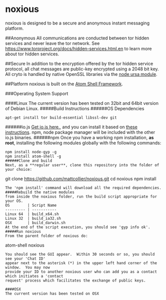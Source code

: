 # noxious
noxious is designed to be a secure and anonymous instant messaging platform.

##Anonymous
All communications are conducted between tor hidden services and never leave the tor network.
See https://www.torproject.org/docs/hidden-services.html.en to learn more about tor hidden services.

##Secure
In addition to the encryption offered by the tor hidden service protocol, all chat messages are
public-key encrypted using a 2048 bit key.  All cryto is handled by native OpenSSL libraries via
the [node ursa module](https://github.com/quartzjer/ursa).

##Platform
noxious is built on the [Atom Shell Framework](https://github.com/atom/atom-shell).

###Operating System Support

####Linux
The current version has been tested on 32bit and 64bit version of Debian Linux.
#####Build Instructions
######OS Dependencies
```
apt-get install tor build-essential libssl-dev git
```
######io.js
[Get io.js here.](https://iojs.org/en/index.html), and you can install it based on
[these instructions](http://jonathanmh.com/installing-io-js-ubuntu-digital-ocean-droplet/). npm, node package
manager will be included with the other io.js binaries.
######npm
Once you have a working npm installation, **as root**, installing the following modules globally with the following commands:
```
npm install node-gyp -g
npm install atom-shell -g
######Clone and build
Next, as a **regular user**, clone this repository into the folder of your choice:
```
git clone https://github.com/mattcollier/noxious.git
cd noxious
npm install
```
The 'npm install' command will download all the required dependencies.
#####Rebuild the native modules
from inside the noxious folder, run the build script appropriate for your OS.
OS        | Script Name
--------- | -----------
Linux 64  | build_x64.sh
Linux 32  | build_ia32.sh
OSX       | build_darwin.sh
At the end of the script execution, you should see 'gyp info ok'.
#####Run noxious
From the parent folder of noxious do:
```
atom-shell noxious
```
You should see the GUI appear.  Within 30 seconds or so, you should see your 'Chat ID'
appear next to the asterisk (*) in the upper left hand corner of the window.  You may now
provide your ID to another noxious user who can add you as a contact which initiates a 'contact
request' process which facilitates the exchange of public keys.

####OSX
The current version has been tested on OSX
